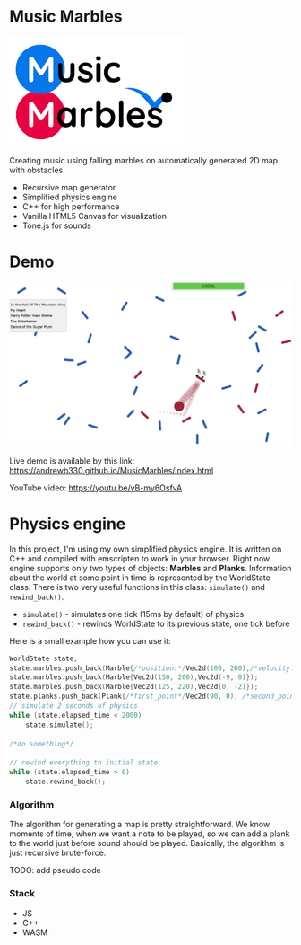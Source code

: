 # Music Marbles 

![Logo](/images/logo_small_.png?raw=true)

Creating music using falling marbles on automatically
generated 2D map with obstacles.

- Recursive map generator
- Simplified physics engine
- C++ for high performance
- Vanilla HTML5 Canvas for visualization
- Tone.js for sounds

# Demo

![UI](/images/ui_demo.png?raw=true)

Live demo is available by this link: https://andrewb330.github.io/MusicMarbles/index.html

YouTube video: https://youtu.be/yB-my6OsfvA


# Physics engine
In this project, I'm using my own simplified physics engine. It is written on C++ and
compiled with emscripten to work in your browser.
Right now engine supports only two types of objects: **Marbles** and **Planks**.
Information about the world at some point in time is represented by the WorldState class.
There is two very useful functions in this class: `simulate()` and `rewind_back()`.
- `simulate()` - simulates one tick (15ms by default) of physics
- `rewind_back()` - rewinds WorldState to its previous state, one tick before

Here is a small example how you can use it:
```cpp
WorldState state;
state.marbles.push_back(Marble{/*position:*/Vec2d(100, 200),/*velocity:*/Vec2d(10, 0)});
state.marbles.push_back(Marble{Vec2d(150, 200),Vec2d(-9, 0)});
state.marbles.push_back(Marble{Vec2d(125, 220),Vec2d(0, -2)});
state.planks.push_back(Plank{/*first_point*/Vec2d(90, 0), /*second_point*/Vec2d(160, 0)});
// simulate 2 seconds of physics
while (state.elapsed_time < 2000)
    state.simulate();

/*do something*/

// rewind everything to initial state
while (state.elapsed_time > 0)
    state.rewind_back();
```

### Algorithm

The algorithm for generating a map is pretty straightforward. 
We know moments of time, when we want a note to be played, 
so we can add a plank to  the world just before sound should be played. 
Basically, the algorithm is just recursive brute-force.

TODO: add pseudo code

### Stack

- JS
- C++
- WASM